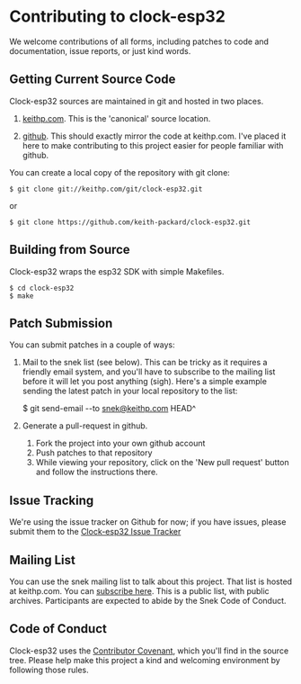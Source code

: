 # Contributing to clock-esp32

We welcome contributions of all forms, including patches to code and
documentation, issue reports, or just kind words.

## Getting Current Source Code

Clock-esp32 sources are maintained in git and hosted in two places.

 1. [keithp.com](https://keithp.com/cgit/clock-esp32.git/). This is the
    'canonical' source location.

 2. [github](https://github.com/keith-packard/clock-esp32). This should
    exactly mirror the code at keithp.com. I've placed it here to
    make contributing to this project easier for people familiar with github.

You can create a local copy of the repository with git clone:

	$ git clone git://keithp.com/git/clock-esp32.git

or

	$ git clone https://github.com/keith-packard/clock-esp32.git

## Building from Source

Clock-esp32 wraps the esp32 SDK with simple Makefiles.

	$ cd clock-esp32
	$ make

## Patch Submission

You can submit patches in a couple of ways:

 1. Mail to the snek list (see below). This can be tricky as it
    requires a friendly email system, and you'll have to subscribe to
    the mailing list before it will let you post anything
    (sigh). Here's a simple example sending the latest patch in your
    local repository to the list:

	$ git send-email --to snek@keithp.com HEAD^

 2. Generate a pull-request in github.

    1. Fork the project into your own github account
    2. Push patches to that repository
    3. While viewing your repository, click on the 'New pull request'
       button and follow the instructions there.

## Issue Tracking

We're using the issue tracker on Github for now; if you have issues,
please submit them to the
[Clock-esp32 Issue Tracker](https://github.com/keith-packard/clock-esp32/issues)

## Mailing List

You can use the snek mailing list to talk about this project. That
list is hosted at keithp.com. You can [subscribe
here](https://keithp.com/mailman/listinfo/snek).  This is a public
list, with public archives. Participants are expected to abide by the
Snek Code of Conduct.

## Code of Conduct

Clock-esp32 uses the
[Contributor Covenant](https://www.contributor-covenant.org/), which
you'll find in the source tree. Please help make this project a kind and
welcoming environment by following those rules.
